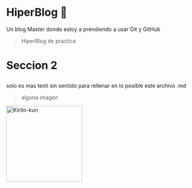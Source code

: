 # HiperBlog 💚
Un blog Master donde estoy a prendiendo a usar Git y GitHub
> HiperBlog de practica

# <p>Seccion 2</p>
solo es mas texti sin sentido para rellenar en lo posible este archivo .md

> alguna imagen

<img src="https://i.imgur.com/YBl5kMV.png" alt="Kirito-kun" width="200px"></img>